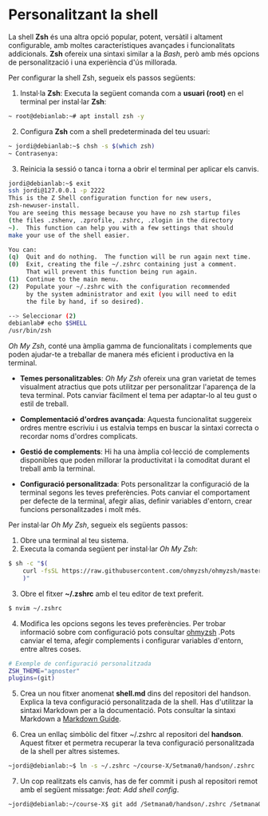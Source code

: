 # Personalitzant la shell

La shell **Zsh** és una altra opció popular, potent, versàtil i altament configurable, amb moltes característiques avançades i funcionalitats addicionals. **Zsh** ofereix una sintaxi similar a la *Bash*, però amb més opcions de personalització i una experiència d'ús millorada.

Per configurar la shell Zsh, segueix els passos següents:

1. Instal·la **Zsh**: Executa la següent comanda com a **usuari (root)** en el terminal per instal·lar **Zsh**:

```sh
~ root@debianlab:~# apt install zsh -y
```

2. Configura **Zsh** com a shell predeterminada del teu usuari: 
```sh
~ jordi@debianlab:~$ chsh -s $(which zsh)
~ Contrasenya:
```

3. Reinicia la sessió o tanca i torna a obrir el terminal per aplicar els canvis.

```sh
jordi@debianlab:~$ exit
ssh jordi@127.0.0.1 -p 2222
This is the Z Shell configuration function for new users,
zsh-newuser-install.
You are seeing this message because you have no zsh startup files
(the files .zshenv, .zprofile, .zshrc, .zlogin in the directory
~).  This function can help you with a few settings that should
make your use of the shell easier.

You can:
(q)  Quit and do nothing.  The function will be run again next time.
(0)  Exit, creating the file ~/.zshrc containing just a comment.
     That will prevent this function being run again.
(1)  Continue to the main menu.
(2)  Populate your ~/.zshrc with the configuration recommended
     by the system administrator and exit (you will need to edit
     the file by hand, if so desired).

--> Seleccionar (2)
debianlab# echo $SHELL
/usr/bin/zsh
```

*Oh My Zsh*, conté una àmplia gamma de funcionalitats i complements que poden ajudar-te a treballar de manera més eficient i productiva en la terminal. 

* **Temes personalitzables**: *Oh My Zsh* ofereix una gran varietat de temes visualment atractius que pots utilitzar per personalitzar l'aparença de la teva terminal. Pots canviar fàcilment el tema per adaptar-lo al teu gust o estil de treball.

* **Complementació d'ordres avançada**: Aquesta funcionalitat suggereix ordres mentre escriviu i us estalvia temps en buscar la sintaxi correcta o recordar noms d'ordres complicats.

* **Gestió de complements**: Hi ha una àmplia col·lecció de complements disponibles que poden millorar la productivitat i la comoditat durant el treball amb la terminal.

* **Configuració personalitzada**: Pots personalitzar la configuració de la terminal segons les teves preferències. Pots canviar el comportament per defecte de la terminal, afegir alias, definir variables d'entorn, crear funcions personalitzades i molt més.

Per instal·lar *Oh My Zsh*, segueix els següents passos:

1. Obre una terminal al teu sistema.
2. Executa la comanda següent per instal·lar *Oh My Zsh*:

```sh
$ sh -c "$(
    curl -fsSL https://raw.githubusercontent.com/ohmyzsh/ohmyzsh/master/tools/install.sh
    )"
```

3. Obre el fitxer **~/.zshrc** amb el teu editor de text preferit.

```sh
$ nvim ~/.zshrc
```

4. Modifica les opcions segons les teves preferències. Per trobar informació sobre com configuració pots consultar [ohmyzsh](https://github.com/ohmyzsh/ohmyzsh/) .Pots canviar el tema, afegir complements i configurar variables d'entorn, entre altres coses. 

```sh
# Exemple de configuració personalitzada
ZSH_THEME="agnoster"
plugins=(git)
```

5. Crea un nou fitxer anomenat **shell.md** dins del repositori del handson. Explica la teva configuració personalitzada de la shell. Has d'utilitzar la sintaxi Markdown per a la documentació. Pots consultar la sintaxi Markdown a [Markdown Guide](https://www.markdownguide.org/basic-syntax/).

6. Crea un enllaç simbòlic del fitxer ~/.zshrc al repositori del **handson**. Aquest fitxer et permetra recuperar la teva configuració personalitzada de la shell per altres sistemes.

```sh
~jordi@debianlab:~$ ln -s ~/.zshrc ~/course-X/Setmana0/handson/.zshrc
```

7. Un cop realitzats els canvis, has de fer commit i push al repositori remot amb el següent missatge: *feat: Add shell config*.

```sh
~jordi@debianlab:~/course-X$ git add /Setmana0/handson/.zshrc /Setmana0/handson/shell.md; git commit -m "feat: Add shell config"; git push
```


